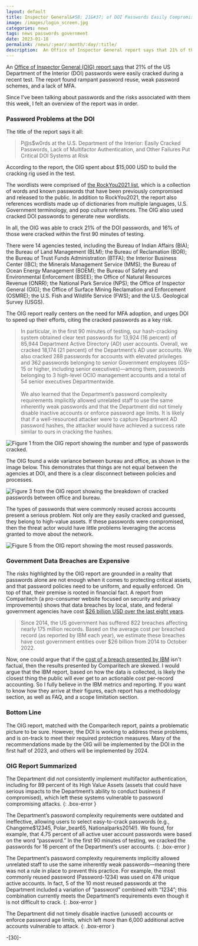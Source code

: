 ```yaml
---
layout: default
title: Inspector General&#58; 21&#37; of DOI Passwords Easily Compromised in Test
image: /images/login_screen.jpg
categories: news
tags: news passwords government
date: 2023-01-18
permalink: /news/:year/:month/:day/:title/
description:  An Office of Inspector General report says that 21% of the US Department of the Interior passwords were easily cracked during a recent test. The report found rampant password reuse, weak password schemes, and a lack of MFA.
---
```


An [Office of Inspector General (OIG) report says][1] that 21% of the US Department of the Interior (DOI) passwords were easily cracked during a recent test. The report found rampant password reuse, weak password schemes, and a lack of MFA.

Since I've been talking about passwords and the risks associated with them this week, I felt an overview of the report was in order.

### Password Problems at the DOI

The title of the report says it all:

>P@s$w0rds at the U.S. Department of the Interior: Easily Cracked Passwords, Lack of Multifactor Authentication, and Other Failures Put Critical DOI Systems at Risk

According to the report, the OIG spent about $15,000 USD to build the cracking rig used in the test.

The wordlists were comprised of [the RockYou2021 list][2], which is a collection of words and known passwords that have been previously compromised and released to the public. In addition to RockYou2021, the report also references wordlists made up of  dictionaries  from multiple languages, U.S. Government terminology, and pop culture references. The OIG also used cracked DOI passwords to generate new wordlists.

In all, the OIG was able to crack 21% of the DOI passwords, and 16% of those were cracked within the first  90 minutes of testing.

There were 14 agencies tested, including the Bureau of Indian Affairs (BIA); the Bureau of Land Management (BLM); the Bureau of Reclamation (BOR); the Bureau of Trust Funds Administration (BTFA); the Interior Business Center (IBC); the Minerals Management Service (MMS); the Bureau of Ocean Energy Management (BOEM); the Bureau of Safety and Environmental Enforcement (BSEE); the Office of Natural Resources Revenue (ONRR); the National Park Service (NPS); the Office of Inspector General (OIG); the Office of Surface Mining Reclamation and Enforcement (OSMRE); the U.S. Fish and Wildlife Service (FWS); and the U.S. Geological Survey (USGS).

The OIG report really centers on the need for MFA adoption, and urges DOI to speed up their efforts, citing the cracked passwords as a key risk.

>In particular, in the first 90 minutes of testing, our hash-cracking system obtained clear text passwords for 13,924 (16 percent) of 85,944 Department Active Directory (AD) user accounts. Overall, we cracked 18,174 (21 percent) of the Department’s AD user accounts. We also cracked 288 passwords for accounts with elevated privileges and 362 passwords belonging to senior Government employees (GS–15 or higher, including senior executives)—among them, passwords belonging to 3 high-level OCIO management accounts and a total of 54 senior executives Departmentwide.
><br><br>
>We also learned that the Department’s password complexity requirements implicitly allowed unrelated staff to use the same inherently weak passwords and that the Department did not timely disable inactive accounts or enforce password age limits. It is likely that if a well-resourced attacker were to capture Department AD password hashes, the attacker would have achieved a success rate similar to ours in cracking the hashes.

![Figure 1 from the OIG report showing the number and type of passwords cracked.](https://technicaloutcast.com/images/post-images/OIG-Report/table1.jpg)

The OIG found a wide variance between bureau and office, as shown in the image below. This demonstrates that things are not equal between the agencies at DOI, and there is a clear disconnect between policies and processes.  

![Figure 3 from the OIG report showing the breakdown of cracked passwords between office and bureau.](https://technicaloutcast.com/images/post-images/OIG-Report/table2.jpg)

The types of passwords that were commonly reused across accounts present a serious problem. Not only are they easily cracked and guessed, they belong to high-value assets. If these passwords were compromised, then the threat actor would have little problems leveraging the access granted to move about the network.

![Figure 5 from the OIG report showing the most reused passwords.](https://technicaloutcast.com/images/post-images/OIG-Report/table3.jpg)

### Government Data Breaches are Expensive

The risks highlighted by the OIG report are grounded in a reality that passwords alone are not enough when it comes to protecting critical assets, and that password policies need to be uniform, and equally enforced. On top of that, their premise is rooted in financial fact. A report from Comparitech (a pro-consumer website focused on security and privacy improvements) shows that data breaches by local, state, and federal government agencies have cost [$26 billion USD over the last eight years][3].

>Since 2014, the US government has suffered 822 breaches affecting nearly 175 million records. Based on the average cost per breached record (as reported by IBM each year), we estimate these breaches have cost government entities over $26 billion from 2014 to October 2022.

Now, one could argue that if the [cost of a breach presented by IBM][4] isn't factual, then the results presented by Comparitech are skewed. I would argue that the IBM report, based on how the data is collected, is likely the closest thing the public will ever get to an actionable cost per-record accounting. So I fully believe in the IBM metrics and reporting. If you want to know how they arrive at their figures, each report has a methodology section, as well as FAQ, and a scope limitation section.

### Bottom Line

The OIG report, matched with the Comparitech report, paints a problematic picture to be sure. However, the DOI is working to address these problems, and is on-track to meet their required protection measures. Many of the recommendations made by the OIG will be implemented by the DOI in the first half of 2023, and others will be implemented by 2024.   

### OIG Report Summarized

The Department did not consistently implement multifactor authentication, including for 89 percent of its High Value Assets (assets that could have serious impacts to the Department’s ability to conduct business if compromised), which left these systems vulnerable to password compromising attacks.
{: .box-error }

The Department’s password complexity requirements were outdated and ineffective, allowing users to select easy-to-crack passwords (e.g., Changeme$12345, Polar_bear65, Nationalparks2014!). We found, for example, that 4.75 percent of all active user account passwords were based on the word “password.” In the first 90 minutes of testing, we cracked the passwords for 16 percent of the Department’s user accounts.
{: .box-error }

The Department’s password complexity requirements implicitly allowed unrelated staff to use the same inherently weak passwords—meaning there was not a rule in place to prevent this practice. For example, the most commonly reused password (Password-1234) was used on 478 unique active accounts. In fact, 5 of the 10 most reused passwords at the Department included a variation of “password” combined with “1234”; this combination currently meets the Department’s requirements even though it is not difficult to crack.
{: .box-error }

The Department did not timely disable inactive (unused) accounts or enforce password age limits, which left more than 6,000 additional active accounts vulnerable to attack.
{: .box-error }



-[30]-

[1]: https://www.doioig.gov/sites/default/files/2021-migration/Final%20Inspection%20Report_DOI%20Password_Public.pdf
[2]: https://github.com/ohmybahgosh/RockYou2021.txt
[3]: https://www.comparitech.com/blog/vpn-privacy/us-government-breaches/
[4]: https://www.ibm.com/reports/data-breach

